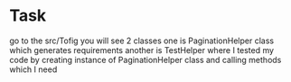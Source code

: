 # Task

go to the src/Tofig
you will see 2 classes
one is PaginationHelper class which generates requirements
another is TestHelper where I tested my code by creating instance of PaginationHelper class and calling methods which I need
